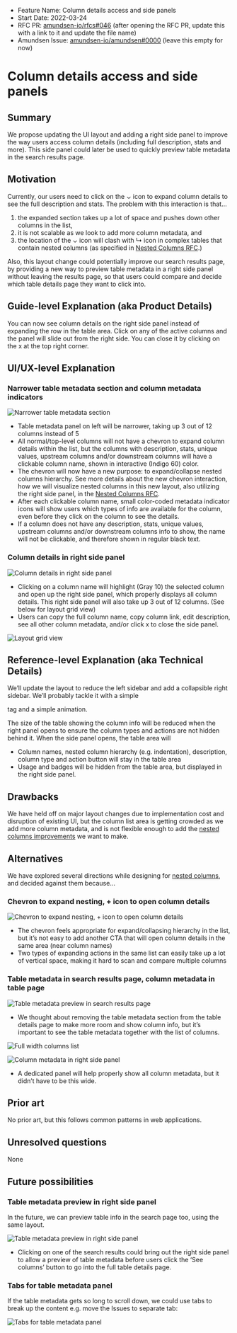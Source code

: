 - Feature Name: Column details access and side panels
- Start Date: 2022-03-24
- RFC PR: [amundsen-io/rfcs#046](https://github.com/amundsen-io/rfcs/pull/46) (after opening the RFC PR, update this with a link to it and update the file name)
- Amundsen Issue: [amundsen-io/amundsen#0000](https://github.com/amundsen-io/amundsen/issues/0000) (leave this empty for now)

# Column details access and side panels

## Summary

We propose updating the UI layout and adding a right side panel to improve the way users access column details (including full description, stats and more). This side panel could later be used to quickly preview table metadata in the search results page.


## Motivation

Currently, our users need to click on the ⌄ icon to expand column details to see the full description and stats. The problem with this interaction is that... 
1. the expanded section takes up a lot of space and pushes down other columns in the list, 
2. it is not scalable as we look to add more column metadata, and 
3. the location of the ⌄ icon will clash with ↳ icon in complex tables that contain nested columns (as specified in [Nested Columns RFC](./047-nested-columns.md).) 

Also, this layout change could potentially improve our search results page, by providing a new way to preview table metadata in a right side panel without leaving the results page, so that users could compare and decide which table details page they want to click into.


## Guide-level Explanation (aka Product Details)

You can now see column details on the right side panel instead of expanding the row in the table area. 
Click on any of the active columns and the panel will slide out from the right side. You can close it by clicking on the x at the top right corner. 

## UI/UX-level Explanation

### Narrower table metadata section and column metadata indicators

![Narrower table metadata section](../assets/046/narrower-table-metadata-section.png)

* Table metadata panel on left will be narrower, taking up 3 out of 12 columns instead of 5
* All normal/top-level columns will not have a chevron to expand column details within the list, but the columns with description, stats, unique values, upstream columns and/or downstream columns will have a clickable column name, shown in interactive (Indigo 60) color.
* The chevron will now have a new purpose: to expand/collapse nested columns hierarchy. See more details about the new chevron interaction, how we will visualize nested columns in this new layout, also utilizing the right side panel, in the [Nested Columns RFC](./047-nested-columns.md).
* After each clickable column name, small color-coded metadata indicator icons will show users which types of info are available for the column, even before they click on the column to see the details.
* If a column does not have any description, stats, unique values, upstream columns and/or downstream columns info to show, the name will not be clickable, and therefore shown in regular black text.


### Column details in right side panel

![Column details in right side panel](../assets/046/right-side-panel.png)

* Clicking on a column name will highlight (Gray 10) the selected column and open up the right side panel, which properly displays all column details. This right side panel will also take up 3 out of 12 columns. (See below for layout grid view)
* Users can copy the full column name, copy column link, edit description, see all other column metadata, and/or click x to close the side panel.



![Layout grid view](../assets/046/layout-grid-view.png)


## Reference-level Explanation (aka Technical Details)

We’ll update the layout to reduce the left sidebar and add a collapsible right sidebar. We’ll probably tackle it with a simple <aside> tag and a simple animation.

The size of the table showing the column info will be reduced when the right panel opens to ensure the column types and actions are not hidden behind it. When the side panel opens, the table area will
* Column names, nested column hierarchy (e.g. indentation), description, column type and action button will stay in the table area
* Usage and badges will be hidden from the table area, but displayed in the right side panel. 


## Drawbacks

We have held off on major layout changes due to implementation cost and disruption of existing UI, but the column list area is getting crowded as we add more column metadata, and is not flexible enough to add the [nested columns improvements](./047-nested-columns.md) we want to make.

## Alternatives

We have explored several directions while designing for [nested columns](./047-nested-columns.md), and decided against them because…

### Chevron to expand nesting, + icon to open column details

![Chevron to expand nesting, + icon to open column details](../assets/046/alt-1.png)

* The chevron feels appropriate for expand/collapsing hierarchy in the list, but it’s not easy to add another CTA that will open column details in the same area (near column names)
* Two types of expanding actions in the same list can easily take up a lot of vertical space, making it hard to scan and compare multiple columns

### Table metadata in search results page, column metadata in table page

![Table metadata preview in search results page](../assets/046/alt-2-1.png)


* We thought about removing the table metadata section from the table details page to make more room and show column info, but it’s important to see the table metadata together with the list of columns.


![Full width columns list](../assets/046/alt-2-2.png)


![Column metadata in right side panel](../assets/046/alt-2-3.png)

* A dedicated panel will help properly show all column metadata, but it didn’t have to be this wide.



## Prior art

No prior art, but this follows common patterns in web applications.



## Unresolved questions

None



## Future possibilities

### Table metadata preview in right side panel

In the future, we can preview table info in the search page too, using the same layout.

![Table metadata preview in right side panel](../assets/046/future-table-metadata-preview.png)

* Clicking on one of the search results could bring out the right side panel to allow a preview of table metadata before users click the ‘See columns’ button to go into the full table details page.

### Tabs for table metadata panel
If the table metadata gets so long to scroll down, we could use tabs to break up the content e.g. move the Issues to separate tab:

![Tabs for table metadata panel](../assets/046/future-tabs-for-table-metadata.png)

